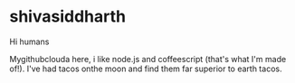 # shivasiddharth

Hi humans

Mygithubclouda here, i like node.js and coffeescript (that's what I'm made of!).
I've had tacos onthe moon and find them far superior to earth tacos.
